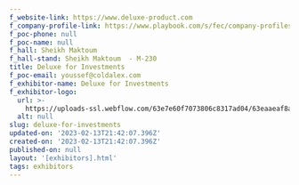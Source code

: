 ```yaml
---
f_website-link: https://www.deluxe-product.com
f_company-profile-link: https://www.playbook.com/s/fec/company-profiles
f_poc-phone: null
f_poc-name: null
f_hall: Sheikh Maktoum
f_hall-stand: Sheikh Maktoum  - M-230
title: Deluxe for Investments
f_poc-email: youssef@coldalex.com
f_exhibitor-name: Deluxe for Investments
f_exhibitor-logo:
  url: >-
    https://uploads-ssl.webflow.com/63e7e60f7073806c8317ad04/63eaaeaf8ae19c0ed898e9ee_NTk0Yg.jpeg
  alt: null
slug: deluxe-for-investments
updated-on: '2023-02-13T21:42:07.396Z'
created-on: '2023-02-13T21:42:07.396Z'
published-on: null
layout: '[exhibitors].html'
tags: exhibitors
---
```



